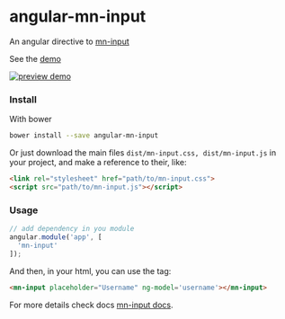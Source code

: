 # angular-mn-input

An angular directive to [mn-input](https://github.com/minimalist-components/mn-input)

See the [demo](http://codepen.io/darlanmendonca/full/akgXQq)

[![preview demo](https://raw.githubusercontent.com/minimalist-components/mn-input/master/sources/example/mn-input.gif)](http://codepen.io/darlanmendonca/full/akgXQq)

### Install

With bower

```sh
bower install --save angular-mn-input
```

Or just download the main files ```dist/mn-input.css, dist/mn-input.js``` in your project, and make a reference to their, like:

```html
<link rel="stylesheet" href="path/to/mn-input.css">
<script src="path/to/mn-input.js"></script>
```

### Usage

```js
// add dependency in you module
angular.module('app', [
  'mn-input'
]);
```

And then, in your html, you can use the tag:

```html
<mn-input placeholder="Username" ng-model='username'></mn-input>
```


For more details check docs [mn-input docs](https://github.com/minimalist-components/mn-input).


